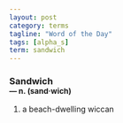 ```yaml
---
layout: post
category: terms
tagline: "Word of the Day"
tags: [alpha_s]
term: sandwich
---
```


<h3>Sandwich<br/> <small>&mdash; n. (sand<span>&middot;</span>wich)</small></h3>
<p><ol><li>a beach-dwelling wiccan</li>
</ol></p>
